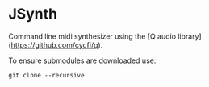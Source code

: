 # JSynth
Command line midi synthesizer using the [Q audio library] (https://github.com/cycfi/q).

To ensure submodules are downloaded use:
```
git clone --recursive
``` 
